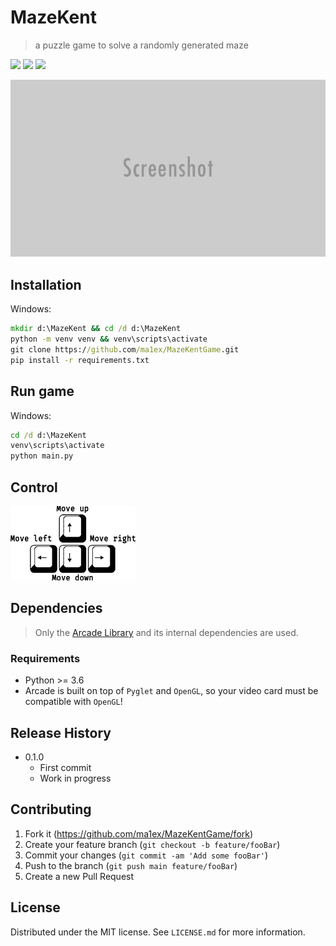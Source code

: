 # MazeKent
> a puzzle game to solve a randomly generated maze

![](https://img.shields.io/badge/MazeKent-v0.1.0-lightgrey)
![](https://img.shields.io/badge/python-%3E%3D3.6-blue)
![](https://img.shields.io/badge/license-MIT-green)



![](screenshot.png)

## Installation

Windows:

```cmd
mkdir d:\MazeKent && cd /d d:\MazeKent
python -m venv venv && venv\scripts\activate
git clone https://github.com/ma1ex/MazeKentGame.git
pip install -r requirements.txt
```

## Run game

Windows:

```cmd
cd /d d:\MazeKent
venv\scripts\activate
python main.py
```

## Control

![](control.png)

## Dependencies
> Only the [Arcade Library](https://github.com/pythonarcade/arcade "Arcade is built on top of Pyglet and OpenGL") and its internal dependencies are used.

### Requirements
- Python >= 3.6
- Arcade is built on top of `Pyglet` and `OpenGL`, so your video card must be compatible with `OpenGL`!

## Release History

* 0.1.0
    * First commit
    * Work in progress

## Contributing

1. Fork it (<https://github.com/ma1ex/MazeKentGame/fork>)
2. Create your feature branch (`git checkout -b feature/fooBar`)
3. Commit your changes (`git commit -am 'Add some fooBar'`)
4. Push to the branch (`git push main feature/fooBar`)
5. Create a new Pull Request

## License

Distributed under the MIT license. See ``LICENSE.md`` for more information.
